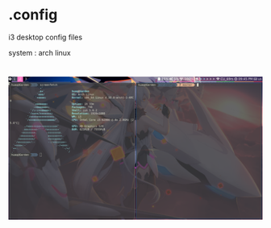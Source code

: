 # .config
i3 desktop config files

system : arch linux

<h1 align="center">
  <img src="https://raw.githubusercontent.com/leeewl/.config/master/docs/picture/screen_shot.png">
</h1>
